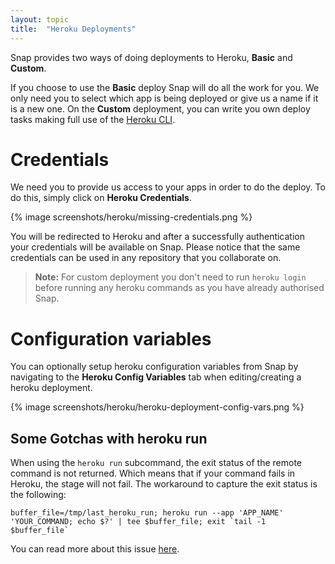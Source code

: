 ```yaml
---
layout: topic
title:  "Heroku Deployments"
---
```


Snap provides two ways of doing deployments to Heroku, **Basic** and **Custom**.

If you choose to use the **Basic** deploy Snap will do all the work for you. We only need you to select which app is being deployed or give us a name if it is a new one. On the **Custom** deployment, you can write you own deploy tasks making full use of the [Heroku CLI](https://devcenter.heroku.com/categories/command-line).

# Credentials

We need you to provide us access to your apps in order to do the deploy. To do this, simply click on **Heroku Credentials**.

{% image screenshots/heroku/missing-credentials.png %}

You will be redirected to Heroku and after a successfully authentication your credentials will be available on Snap. Please notice that the same credentials can be used in any repository that you collaborate on.

> **Note:**
> For custom deployment you don't need to run `heroku login` before running any heroku commands as you have already authorised Snap.

# Configuration variables

You can optionally setup heroku configuration variables from Snap by navigating to the **Heroku Config Variables** tab when editing/creating a heroku deployment.

{% image screenshots/heroku/heroku-deployment-config-vars.png %}


<h2>
  Some Gotchas with heroku run
  <a class="anchor" href="#heroku-run-warning">
     <i class="icon icon-link"></i>
   </a>
</h2>

When using the `heroku run` subcommand, the exit status of the remote command is not returned. Which means that if your command fails in Heroku, the stage will not fail.
The workaround to capture the exit status is the following:

<code>buffer_file=/tmp/last_heroku_run; heroku run --app 'APP_NAME' 'YOUR_COMMAND; echo $?' | tee $buffer_file; exit &#x60;tail -1 $buffer_file&#96;</code>

You can read more about this issue [here](https://github.com/heroku/heroku/issues/186).
